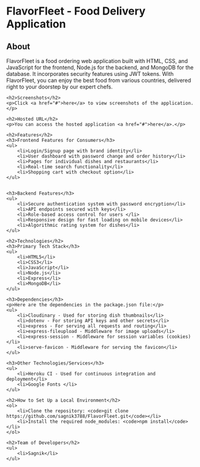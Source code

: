 <!DOCTYPE html>
<html lang="en">
<head>
    <meta charset="UTF-8">
    <meta http-equiv="X-UA-Compatible" content="IE=edge">
    <meta name="viewport" content="width=device-width, initial-scale=1.0">
    <title>FlavorFleet - Food Delivery Application</title>
</head>
<body>
    <h1>FlavorFleet - Food Delivery Application</h1>
     <h2>About</h2>
    <p>FlavorFleet is a food ordering web application built with HTML, CSS, and JavaScript for the frontend, Node.js for the backend, and MongoDB for the database. It incorporates security features using JWT tokens. With FlavorFleet, you can enjoy the best food from various countries, delivered right to your doorstep by our expert chefs.</p>

    <h2>Screenshots</h2>
    <p>Click <a href="#">here</a> to view screenshots of the application.</p>

    <h2>Hosted URL</h2>
    <p>You can access the hosted application <a href="#">here</a>.</p>

    <h2>Features</h2>
    <h3>Frontend Features for Consumers</h3>
    <ul>
        <li>Login/Signup page with brand identity</li>
        <li>User dashboard with password change and order history</li>
        <li>Pages for individual dishes and restaurants</li>
        <li>Real-time search functionality</li>
        <li>Shopping cart with checkout option</li>
    </ul>
    

    <h3>Backend Features</h3>
    <ul>
        <li>Secure authentication system with password encryption</li>
        <li>API endpoints secured with keys</li>
        <li>Role-based access control for users </li>
        <li>Responsive design for fast loading on mobile devices</li>
        <li>Algorithmic rating system for dishes</li>
    </ul>

    <h2>Technologies</h2>
    <h3>Primary Tech Stack</h3>
    <ul>
        <li>HTML5</li>
        <li>CSS3</li>
        <li>JavaScript</li>
        <li>Node.js</li>
        <li>Express</li>
        <li>MongoDB</li>
    </ul>

    <h3>Dependencies</h3>
    <p>Here are the dependencies in the package.json file:</p>
    <ul>
        <li>Cloudinary - Used for storing dish thumbnails</li>
        <li>dotenv - For storing API keys and other secrets</li>
        <li>express - For serving all requests and routing</li>
        <li>express-fileupload - Middleware for image uploads</li>
        <li>express-session - Middleware for session variables (cookies)</li>
        <li>serve-favicon - Middleware for serving the favicon</li>
    </ul>

    <h3>Other Technologies/Services</h3>
    <ul>
        <li>Heroku CI - Used for continuous integration and deployment</li>
        <li>Google Fonts </li>
    </ul>

    <h2>How to Set Up a Local Environment</h2>
    <ol>
        <li>Clone the repository: <code>git clone https://github.com/sagnik3788/FlavorFleet.git</code></li>
        <li>Install the required node_modules: <code>npm install</code></li>
    </ol>

    <h2>Team of Developers</h2>
    <ul>
        <li>Sagnik</li>
    </ul>
</body>
</html>
